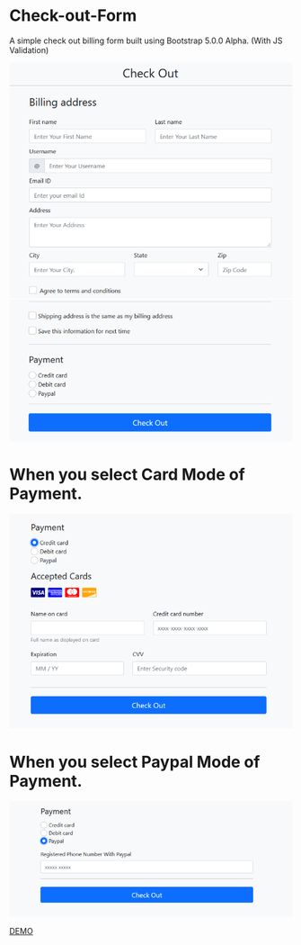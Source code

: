 # Check-out-Form
A simple check out billing form built using Bootstrap 5.0.0 Alpha. (With JS Validation)

![DEMO IMAGE](https://github.com/mohammedusmanegani/Check-out-Form/blob/master/demo.png)

# When you select Card Mode of Payment.

![DEMO IMAGE](https://github.com/mohammedusmanegani/Check-out-Form/blob/master/demo1.png)

# When you select Paypal Mode of Payment.

![DEMO IMAGE](https://github.com/mohammedusmanegani/Check-out-Form/blob/master/demo3.png)

[DEMO](https://mohammedusmanegani.github.io/Check-out-Form/)
